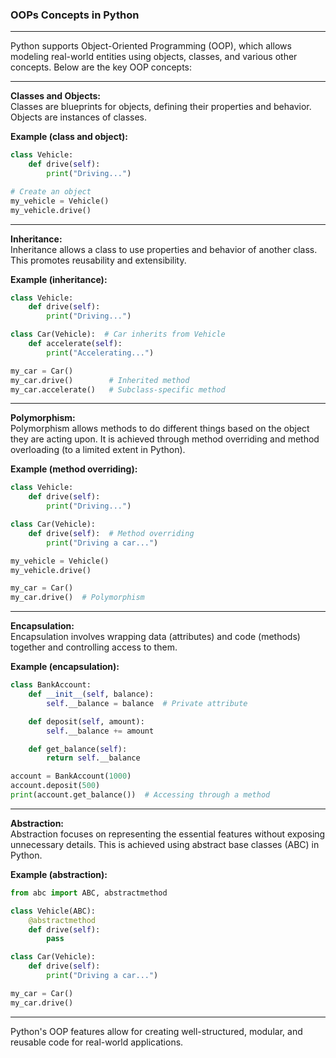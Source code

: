 ﻿### OOPs Concepts in Python ###

---

Python supports Object-Oriented Programming (OOP), which allows modeling real-world entities using objects, classes, and various other concepts. Below are the key OOP concepts:

---

**Classes and Objects:**  
Classes are blueprints for objects, defining their properties and behavior. Objects are instances of classes.

**Example (class and object):**
```python
class Vehicle:
    def drive(self):
        print("Driving...")

# Create an object
my_vehicle = Vehicle()
my_vehicle.drive()
```

---

**Inheritance:**  
Inheritance allows a class to use properties and behavior of another class. This promotes reusability and extensibility.

**Example (inheritance):**
```python
class Vehicle:
    def drive(self):
        print("Driving...")

class Car(Vehicle):  # Car inherits from Vehicle
    def accelerate(self):
        print("Accelerating...")

my_car = Car()
my_car.drive()        # Inherited method
my_car.accelerate()   # Subclass-specific method
```

---

**Polymorphism:**  
Polymorphism allows methods to do different things based on the object they are acting upon. It is achieved through method overriding and method overloading (to a limited extent in Python).  

**Example (method overriding):**
```python
class Vehicle:
    def drive(self):
        print("Driving...")

class Car(Vehicle):
    def drive(self):  # Method overriding
        print("Driving a car...")

my_vehicle = Vehicle()
my_vehicle.drive()

my_car = Car()
my_car.drive()  # Polymorphism
```

---

**Encapsulation:**  
Encapsulation involves wrapping data (attributes) and code (methods) together and controlling access to them.

**Example (encapsulation):**
```python
class BankAccount:
    def __init__(self, balance):
        self.__balance = balance  # Private attribute

    def deposit(self, amount):
        self.__balance += amount

    def get_balance(self):
        return self.__balance

account = BankAccount(1000)
account.deposit(500)
print(account.get_balance())  # Accessing through a method
```

---

**Abstraction:**  
Abstraction focuses on representing the essential features without exposing unnecessary details. This is achieved using abstract base classes (ABC) in Python.

**Example (abstraction):**
```python
from abc import ABC, abstractmethod

class Vehicle(ABC):
    @abstractmethod
    def drive(self):
        pass

class Car(Vehicle):
    def drive(self):
        print("Driving a car...")

my_car = Car()
my_car.drive()
```

---

Python's OOP features allow for creating well-structured, modular, and reusable code for real-world applications.